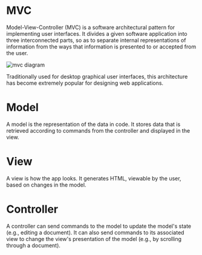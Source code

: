 # MVC

Model-View-Controller (MVC)  is a software architectural pattern for implementing user interfaces. It divides a given software application into three interconnected parts, so as to separate internal representations of information from the ways that information is presented to or accepted from the user.

![mvc diagram](https://upload.wikimedia.org/wikipedia/commons/a/a0/MVC-Process.svg)

Traditionally used for desktop graphical user interfaces, this architecture has become extremely popular for designing web applications.


# Model

A model is the representation of the data in code. It stores data that is retrieved according to commands from the controller and displayed in the view.

# View

A view is how the app looks. It generates HTML, viewable by the user, based on changes in the model.

# Controller

A controller can send commands to the model to update the model's state (e.g., editing a document). It can also send commands to its associated view to change the view's presentation of the model (e.g., by scrolling through a document).
